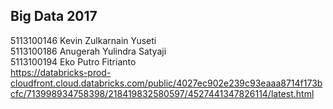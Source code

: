 ## Big Data 2017

5113100146  Kevin Zulkarnain Yuseti <br>
5113100186  Anugerah Yulindra Satyaji <br>
5113100194  Eko Putro Fitrianto <br> https://databricks-prod-cloudfront.cloud.databricks.com/public/4027ec902e239c93eaaa8714f173bcfc/713998934758398/218419832580597/4527441347826114/latest.html
